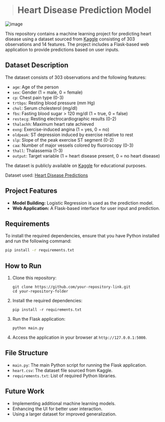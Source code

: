 
> # Heart Disease Prediction Model
![image](https://github.com/user-attachments/assets/51b1cfb6-7a20-4872-8fca-5c11b3f9de29)


This repository contains a machine learning project for predicting heart disease using a dataset sourced from [Kaggle](https://www.kaggle.com/) consisting of 303 observations and 14 features. The project includes a Flask-based web application to provide predictions based on user inputs.

## Dataset Description

The dataset consists of 303 observations and the following features:

- `age`: Age of the person
- `sex`: Gender (1 = male, 0 = female)
- `cp`: Chest pain type (0-3)
- `trtbps`: Resting blood pressure (mm Hg)
- `chol`: Serum cholesterol (mg/dl)
- `fbs`: Fasting blood sugar > 120 mg/dl (1 = true, 0 = false)
- `restecg`: Resting electrocardiographic results (0-2)
- `thalachh`: Maximum heart rate achieved
- `exng`: Exercise-induced angina (1 = yes, 0 = no)
- `oldpeak`: ST depression induced by exercise relative to rest
- `slp`: Slope of the peak exercise ST segment (0-2)
- `caa`: Number of major vessels colored by fluoroscopy (0-3)
- `thall`: Thalassemia (1-3)
- `output`: Target variable (1 = heart disease present, 0 = no heart disease)

The dataset is publicly available on [Kaggle](https://www.kaggle.com/) for educational purposes.

Dataset used: [Heart Disease Predictions](https://www.kaggle.com/code/desalegngeb/heart-disease-predictions/input?select=heart.csv)

## Project Features

- **Model Building:** Logistic Regression is used as the prediction model.
- **Web Application:** A Flask-based interface for user input and prediction.

## Requirements

To install the required dependencies, ensure that you have Python installed and run the following command:

```bash
pip install -r requirements.txt
```


## How to Run

1. Clone this repository:

   ```
   git clone https://github.com/your-repository-link.git
   cd your-repository-folder
   ```
2. Install the required dependencies:

   ```
   pip install -r requirements.txt
   ```
3. Run the Flask application:

   ```
   python main.py
   ```
4. Access the application in your browser at `http://127.0.0.1:5000`.

## File Structure

* `main.py`: The main Python script for running the Flask application.
* `heart.csv`: The dataset file sourced from Kaggle.
* `requirements.txt`: List of required Python libraries.

## Future Work

* Implementing additional machine learning models.
* Enhancing the UI for better user interaction.
* Using a larger dataset for improved generalization.
